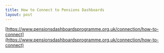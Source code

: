 ```yaml
---
title: How to Connect to Pensions Dashboards
layout: post
---
```


[https://www.pensionsdashboardsprogramme.org.uk/connection/how-to-connect](https://www.pensionsdashboardsprogramme.org.uk/connection/how-to-connect)
